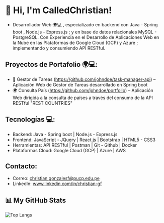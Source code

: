 # 👋 Hi, I'm CalledChristian!

- Desarrollador Web 🌍💻 , especializado en backend con Java - Spring boot , Node.js - Express.js ; y en base de datos relacionales MySQL - PostgreSQL. Con Experiencia en el Desarrollo de Aplicaciones Web en la Nube en las Plataformas de Google Cloud (GCP) y Azure ; implementando y consumiendo API RESTful. 
 
## Proyectos de Portafolio 🌍💻:

- 📝 Gestor de Tareas (https://github.com/johndoe/task-manager-api) – Aplicación Web de Gestor de Tareas desarrollado en Spring boot
- 🌍 Consulta País (https://github.com/johndoe/portfolio) – Aplicación Web dirigida a la consulta de países a través del consumo de la API RESTful "REST COUNTRIES"  
 
## Tecnologías 💻:
- Backend: Java - Spring boot | Node.js - Express.js 
- Frontend: JavaScript - JQuery | React.js | Bootstrap | HTML5 - CSS3
- Herramientas: API RESTful | Postman | Git - Github | Docker
- Plataformas Cloud: Google Cloud (GCP) | Azure | AWS

## Contacto: 
- Correo: christian.gonzalesf@pucp.edu.pe
- LinkedIn: www.linkedin.com/in/christian-gf

## 📊 My GitHub Stats

![Top Langs](https://github-readme-stats.vercel.app/api/top-langs/?username=CalledChristian&theme=radical&layout=compact&langs_count=8)

<!--
**CalledChristian/CalledChristian** is a ✨ _special_ ✨ repository because its `README.md` (this file) appears on your GitHub profile.

Here are some ideas to get you started:

- 🔭 I’m currently working on ...
- 🌱 I’m currently learning ...
- 👯 I’m looking to collaborate on ...
- 🤔 I’m looking for help with ...
- 💬 Ask me about ...
- 📫 How to reach me: ...
- 😄 Pronouns: ...
- ⚡ Fun fact: ...
-->
